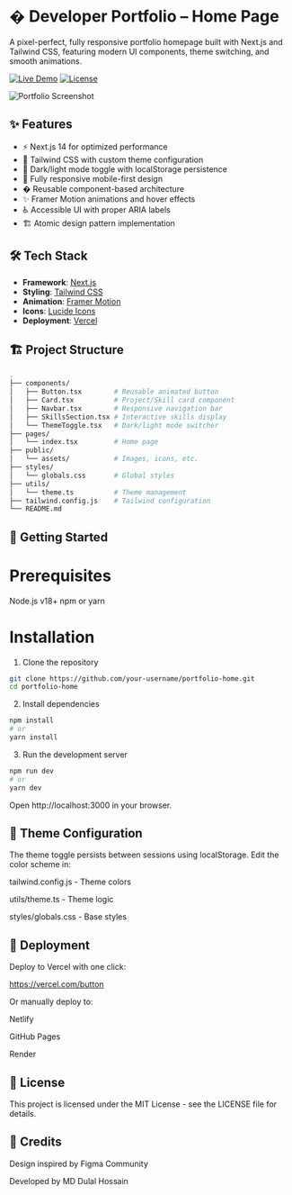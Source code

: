# � Developer Portfolio – Home Page

A pixel-perfect, fully responsive portfolio homepage built with Next.js and Tailwind CSS, featuring modern UI components, theme switching, and smooth animations.

[![Live Demo](https://img.shields.io/badge/-Live%20Demo-blue?style=for-the-badge)](https://raintor-task-01-ntll.vercel.app/)
[![License](https://img.shields.io/badge/license-MIT-green?style=for-the-badge)](LICENSE)

![Portfolio Screenshot](/public/assets/screenshot.png)

## ✨ Features

- ⚡ Next.js 14 for optimized performance
- 🎨 Tailwind CSS with custom theme configuration
- 🌙 Dark/light mode toggle with localStorage persistence
- 📱 Fully responsive mobile-first design
- � Reusable component-based architecture
- ✨ Framer Motion animations and hover effects
- ♿ Accessible UI with proper ARIA labels
- 🏗️ Atomic design pattern implementation

## 🛠️ Tech Stack

- **Framework**: [Next.js](https://nextjs.org)
- **Styling**: [Tailwind CSS](https://tailwindcss.com)
- **Animation**: [Framer Motion](https://www.framer.com/motion/)
- **Icons**: [Lucide Icons](https://lucide.dev)
- **Deployment**: [Vercel](https://vercel.com)

## 🏗️ Project Structure

```bash
.
├── components/
│   ├── Button.tsx        # Reusable animated button
│   ├── Card.tsx          # Project/Skill card component
│   ├── Navbar.tsx        # Responsive navigation bar
│   ├── SkillsSection.tsx # Interactive skills display
│   └── ThemeToggle.tsx   # Dark/light mode switcher
├── pages/
│   └── index.tsx         # Home page
├── public/
│   └── assets/           # Images, icons, etc.
├── styles/
│   └── globals.css       # Global styles
├── utils/
│   └── theme.ts          # Theme management
├── tailwind.config.js    # Tailwind configuration
└── README.md
```

## 🚀 Getting Started
# Prerequisites
Node.js v18+
npm or yarn


# Installation
1. Clone the repository

```bash
git clone https://github.com/your-username/portfolio-home.git
cd portfolio-home
```
2. Install dependencies

```bash
npm install
# or
yarn install
```
3. Run the development server

```bash
npm run dev
# or
yarn dev
```
Open http://localhost:3000 in your browser.

## 🎨 Theme Configuration
The theme toggle persists between sessions using localStorage. Edit the color scheme in:

tailwind.config.js - Theme colors

utils/theme.ts - Theme logic

styles/globals.css - Base styles

## 🚀 Deployment
Deploy to Vercel with one click:

https://vercel.com/button

Or manually deploy to:

Netlify

GitHub Pages

Render

## 📄 License
This project is licensed under the MIT License - see the LICENSE file for details.

## 🙌 Credits
Design inspired by Figma Community

Developed by MD Dulal Hossain
